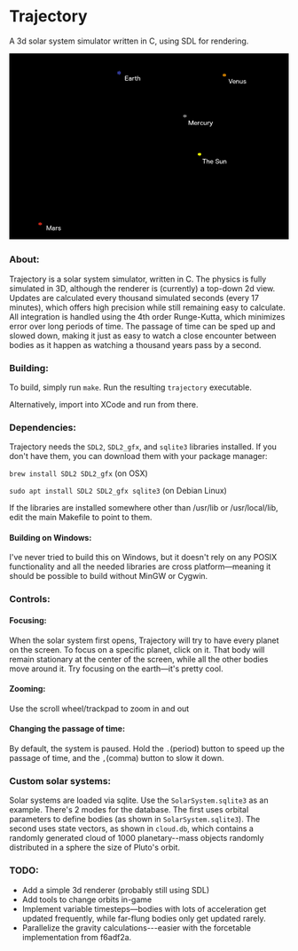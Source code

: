 # Trajectory

A 3d solar system simulator written in C, using SDL for rendering.

![screenshot](refs/screenshot.png)

### About:

Trajectory is a solar system simulator, written in C. The physics is fully simulated in 3D, although the renderer is (currently) a top-down 2d view. Updates are calculated every thousand simulated seconds (every 17 minutes), which offers high precision while still remaining easy to calculate. All integration is handled using the 4th order Runge-Kutta, which minimizes error over long periods of time. The passage of time can be sped up and slowed down, making it just as easy to watch a close encounter between bodies as it happen as watching a thousand years pass by a second.

### Building:

To build, simply run `make`. Run the resulting `trajectory` executable.

Alternatively, import into XCode and run from there.

### Dependencies:
 Trajectory needs the `SDL2`, `SDL2_gfx`, and `sqlite3` libraries installed. If you don't have them, you can download them with your package manager:


 `brew install SDL2 SDL2_gfx` (on OSX)


 `sudo apt install SDL2 SDL2_gfx sqlite3` (on Debian Linux)

 If the libraries are installed somewhere other than /usr/lib or /usr/local/lib, edit the main Makefile to point to them.

#### Building on Windows:

 I've never tried to build this on Windows, but it doesn't rely on any POSIX functionality and all the needed libraries are cross platform—meaning it should be possible to build without MinGW or Cygwin.

### Controls:

#### Focusing:
When the solar system first opens, Trajectory will try to have every planet on the screen. To focus on a specific planet, click on it. That body will remain stationary at the center of the screen, while all the other bodies move around it. Try focusing on the earth—it's pretty cool.
#### Zooming:
Use the scroll wheel/trackpad to zoom in and out
#### Changing the passage of time:
By default, the system is paused. Hold the `.`(period) button to speed up the passage of time, and the `,`(comma) button to slow it down.

### Custom solar systems:

Solar systems are loaded via sqlite. Use the `SolarSystem.sqlite3` as an example.
There's 2 modes for the database. The first uses orbital parameters to define bodies (as shown in `SolarSystem.sqlite3`). The second uses state vectors, as shown in `cloud.db`, which contains a randomly generated cloud of 1000 planetary--mass objects randomly distributed in a sphere the size of Pluto's orbit.

### TODO:
* Add a simple 3d renderer (probably still using SDL)
* Add tools to change orbits in-game
* Implement variable timesteps—bodies with lots of acceleration get updated frequently, while far-flung bodies only get updated rarely.
* Parallelize the gravity calculations---easier with the forcetable implementation from f6adf2a.
